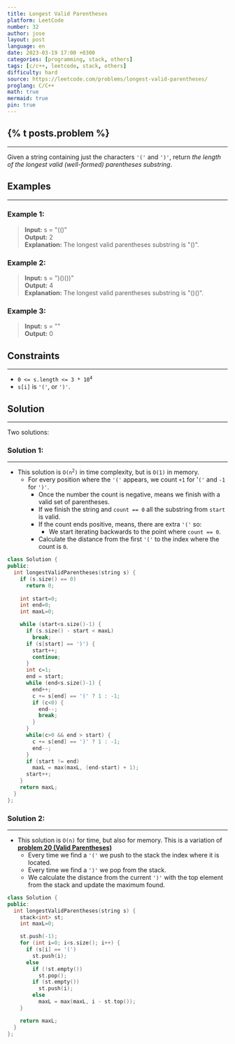 ```yaml
---
title: Longest Valid Parentheses
platform: LeetCode
number: 32
author: jose
layout: post
language: en
date: 2023-03-19 17:00 +0300
categories: [programming, stack, others]
tags: [c/c++, leetcode, stack, others]
difficulty: hard
source: https://leetcode.com/problems/longest-valid-parentheses/
proglang: C/C++
math: true
mermaid: true
pin: true
---
```

## {% t posts.problem %}
---
Given a string containing just the characters `'('` and `')'`, return *the length of the longest valid (well-formed) parentheses substring*.  

## Examples
---
### **Example 1:**
>**Input:** s = "(()"  
>**Output:** 2  
>**Explanation:** The longest valid parentheses substring is "()".  

### **Example 2:**
>**Input:** s = ")()())"  
>**Output:** 4  
>**Explanation:** The longest valid parentheses substring is "()()".  

### **Example 3:**
>**Input:** s = ""  
>**Output:** 0  

## Constraints
---
- <code>0 <= s.length <= 3 * 10<sup>4</sup></code>  
- `s[i]` is `'('`, or `')'`.  

## Solution
---
Two solutions:

### Solution 1:
---
- This solution is <code>O(n<sup>2</sup>)</code> in time complexity, but is <code>O(1)</code> in memory.
  - For every position where the `'('` appears, we count `+1` for '`('` and `-1` for `')'`.
    - Once the number the count is negative, means we finish with a valid set of parentheses.
    - If we finish the string and `count == 0` all the substring from `start` is valid.
    - If the count ends positive, means, there are extra `'('` so:
      - We start iterating backwards to the point where `count == 0`.
    - Calculate the distance from the first `'('` to the index where the count is `0`.
```c++
class Solution {
public:
  int longestValidParentheses(string s) {
    if (s.size() == 0)
      return 0;
      
    int start=0;
    int end=0;
    int maxL=0;

    while (start<s.size()-1) {
      if (s.size() - start < maxL)
        break;
      if (s[start] == ')') {
        start++;
        continue;
      }
      int c=1;
      end = start;
      while (end<s.size()-1) {
        end++;
        c += s[end] == '(' ? 1 : -1;
        if (c<0) {
          end--;
          break;
        }
      }
      while(c>0 && end > start) {
        c += s[end] == ')' ? 1 : -1;
        end--;
      }
      if (start != end)
        maxL = max(maxL, (end-start) + 1);
      start++;
    }
    return maxL;
  }
};
```

### Solution 2:
---
- This solution is <code>O(n)</code> for time, but also for memory. This is a variation of **[problem 20 (Valid Parentheses)](../../03/leetcode-20-valid-parentheses)**
  - Every time we find a `'('` we push to the stack the index where it is located.
  - Every time we find a `')'` we pop from the stack.
  - We calculate the distance from the current `')'` with the top element from the stack and update the maximum found.

```c++
class Solution {
public:
  int longestValidParentheses(string s) {
    stack<int> st;
    int maxL=0;

    st.push(-1);
    for (int i=0; i<s.size(); i++) {
      if (s[i] == '(')
        st.push(i);
      else
        if (!st.empty())
          st.pop();
        if (st.empty())
          st.push(i);
        else
          maxL = max(maxL, i - st.top());
    }

    return maxL;
  }
};
```